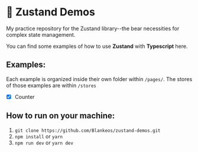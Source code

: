 # 🐻 Zustand Demos

My practice repository for the Zustand library--the bear necessities for complex state management.

You can find some examples of how to use **Zustand** with **Typescript** here.

## Examples:
Each example is organized inside their own folder within `/pages/`. The stores of those examples are within `/stores`
- [x] Counter

## How to run on your machine:
1. `git clone https://github.com/Blankeos/zustand-demos.git`
2. `npm install` or `yarn`
3. `npm run dev` or `yarn dev`
